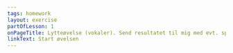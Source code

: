 ```yaml
---
tags: homework
layout: exercise
partOfLesson: 1
onPageTitle: Lytteøvelse (vokaler). Send resultatet til mig med evt. spørgsmål senest dagen før næste lektion.
linkText: Start øvelsen
---
```

